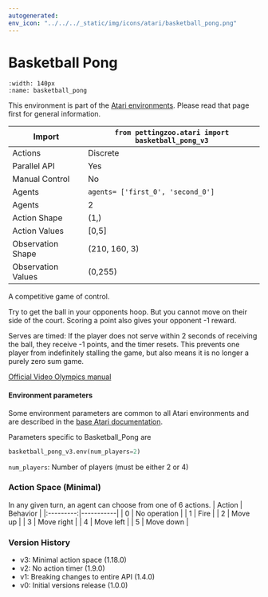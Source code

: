 ```yaml
---
autogenerated:
env_icon: "../../../_static/img/icons/atari/basketball_pong.png"
---
```


# Basketball Pong

```{figure} atari_basketball_pong.gif
:width: 140px
:name: basketball_pong
```

This environment is part of the <a href='..'>Atari environments</a>. Please read that page first for general information.

| Import             | `from pettingzoo.atari import basketball_pong_v3` |
|--------------------|---------------------------------------------------|
| Actions            | Discrete                                          |
| Parallel API       | Yes                                               |
| Manual Control     | No                                                |
| Agents             | `agents= ['first_0', 'second_0']`                 |
| Agents             | 2                                                 |
| Action Shape       | (1,)                                              |
| Action Values      | [0,5]                                             |
| Observation Shape  | (210, 160, 3)                                     |
| Observation Values | (0,255)                                           |


A competitive game of control.

Try to get the ball in your opponents hoop. But you cannot move on their side of the court. Scoring a point also gives your opponent -1 reward.

Serves are timed: If the player does not serve within 2 seconds of receiving the ball, they receive -1 points, and the timer resets. This prevents one player from indefinitely stalling the game, but also means it is no longer a purely zero sum game.


[Official Video Olympics manual](https://atariage.com/manual_html_page.php?SoftwareLabelID=587)

#### Environment parameters

Some environment parameters are common to all Atari environments and are described in the [base Atari documentation](../atari).

Parameters specific to Basketball_Pong are

``` python
basketball_pong_v3.env(num_players=2)
```

`num_players`:  Number of players (must be either 2 or 4)

### Action Space (Minimal)

In any given turn, an agent can choose from one of 6 actions.
| Action    | Behavior  |
|:---------:|-----------|
| 0         | No operation |
| 1         | Fire |
| 2         | Move up |
| 3         | Move right |
| 4         | Move left |
| 5         | Move down |

### Version History

* v3: Minimal action space (1.18.0)
* v2: No action timer (1.9.0)
* v1: Breaking changes to entire API (1.4.0)
* v0: Initial versions release (1.0.0)

